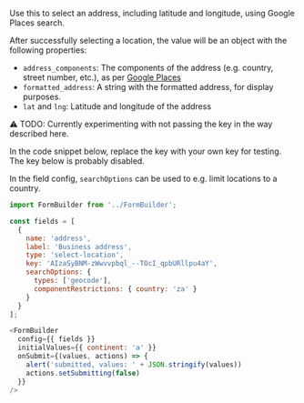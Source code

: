 Use this to select an address, including latitude and longitude, using Google Places search.

After successfully selecting a location, the value will be an object with the
following properties:

- `address_components`: The components of the address (e.g. country, street number, etc.), as per [Google Places](https://developers.google.com/places/web-service/details#PlaceDetailsResults)
- `formatted_address`: A string with the formatted address, for display purposes.
- `lat` and `lng`: Latitude and longitude of the address

:warning: TODO: Currently experimenting with not passing the key in the way
described here.

In the code snippet below, replace the key with your own key for testing. The key below is probably disabled.

In the field config, `searchOptions` can be used to e.g. limit locations to a country.

```js
import FormBuilder from '../FormBuilder';

const fields = [
  {
    name: 'address',
    label: 'Business address',
    type: 'select-location',
    key: 'AIzaSyBNM-zWwvvpbql_--TOcI_qpbURllpu4aY',
    searchOptions: {
      types: ['geocode'],
      componentRestrictions: { country: 'za' }
    }
  }
];

<FormBuilder
  config={{ fields }}
  initialValues={{ continent: 'a' }}
  onSubmit={(values, actions) => {
    alert('submitted, values: ' + JSON.stringify(values))
    actions.setSubmitting(false)
  }}
/>
```
